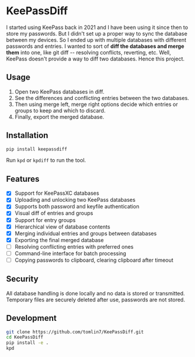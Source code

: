 # KeePassDiff

I started using KeePass back in 2021 and I have been using it since then to store my passwords. But I didn't set up a proper way to sync the database between my devices. So I ended up with multiple databases with different passwords and entries. I wanted to sort of **diff the databases and merge them** into one, like git diff -- resolving conflicts, reverting, etc. Well, KeePass doesn't provide a way to diff two databases. Hence this project.

## Usage

1. Open two KeePass databases in diff.
2. See the differences and conflicting entries between the two databases.
3. Then using merge left, merge right options decide which entries or groups to keep and which to discard.
4. Finally, export the merged database.

## Installation

```bash
pip install keepassdiff
```

Run `kpd` or `kpdiff` to run the tool.

## Features

- [x] Support for KeePassXC databases
- [x] Uploading and unlocking two KeePass databases
- [x] Supports both password and keyfile authentication
- [x] Visual diff of entries and groups
- [x] Support for entry groups
- [x] Hierarchical view of database contents
- [x] Merging individual entries and groups between databases
- [x] Exporting the final merged database
- [ ] Resolving conflicting entries with preferred ones
- [ ] Command-line interface for batch processing
- [ ] Copying passwords to clipboard, clearing clipboard after timeout

## Security

All database handling is done locally and no data is stored or transmitted. Temporary files are securely deleted after use, passwords are not stored.

## Development

```bash
git clone https://github.com/tomlin7/KeePassDiff.git
cd KeePassDiff
pip install -e .
kpd
```
